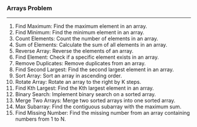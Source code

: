 ### Arrays Problem
---

1. Find Maximum: Find the maximum element in an array.
2. Find Minimum: Find the minimum element in an array.
3. Count Elements: Count the number of elements in an array.
4. Sum of Elements: Calculate the sum of all elements in an array.
5. Reverse Array: Reverse the elements of an array.
6. Find Element: Check if a specific element exists in an array.
7. Remove Duplicates: Remove duplicates from an array.
8. Find Second Largest: Find the second largest element in an array.
9. Sort Array: Sort an array in ascending order.
10. Rotate Array: Rotate an array to the right by K steps.
11. Find Kth Largest: Find the Kth largest element in an array.
12. Binary Search: Implement binary search on a sorted array.
13. Merge Two Arrays: Merge two sorted arrays into one sorted array.
14. Max Subarray: Find the contiguous subarray with the maximum sum.
15. Find Missing Number: Find the missing number from an array containing numbers from 1 to N.